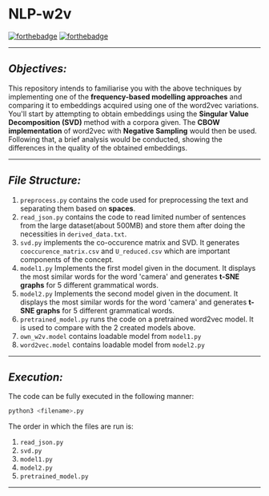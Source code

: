 # **NLP-w2v**

[![forthebadge](https://forthebadge.com/images/badges/made-with-python.svg)](https://forthebadge.com)
[![forthebadge](https://forthebadge.com/images/badges/powered-by-black-magic.svg)](https://forthebadge.com)

-----
## ***Objectives:***
This repository intends to familiarise you with the above techniques by implementing one of the **frequency-based modelling approaches** and comparing it to embeddings acquired using one of the word2vec variations. You'll start by attempting to obtain embeddings using the **Singular Value Decomposition (SVD)** method with a corpora given. The **CBOW implementation** of word2vec with **Negative Sampling** would then be used. Following that, a brief analysis would be conducted, showing the differences in the quality of the obtained embeddings.

-----
## ***File Structure:***
1. `preprocess.py` contains the code used for preprocessing the text and separating them based on **spaces**.
2. `read_json.py` contains the code to read limited number of sentences from the large dataset(about 500MB) and store them after doing the necessities in `derived_data.txt`.
3. `svd.py` implements the co-occurence matrix and SVD. It generates `cooccurence_matrix.csv` and `U_reduced.csv` which are important components of the concept. 
4. `model1.py` Implements the first model given in the document. It displays the most similar words for the word 'camera' and generates **t-SNE graphs** for 5 different grammatical words.
5. `model2.py` Implements the second model given in the document. It displays the most similar words for the word 'camera' and generates **t-SNE graphs** for 5 different grammatical words.
6. `pretrained_model.py` runs the code on a pretrained word2vec model. It is used to compare with the 2 created models above. 
7. `own_w2v.model` contains loadable model from `model1.py`
8. `word2vec.model` contains loadable model from `model2.py`

-----

## ***Execution:***

The code can be fully executed in the following manner:
```py
python3 <filename>.py
```
The order in which the files are run is:

1. `read_json.py`  
2. `svd.py`     
3. `model1.py`  
4. `model2.py`  
5. `pretrained_model.py`

-----






